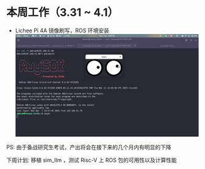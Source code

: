 # 本周工作（3.31 ~ 4.1）

- Lichee Pi 4A 镜像刷写，ROS 环境安装
![](../../assets/2025_04/picture_01.png)

PS: 由于备战研究生考试，产出将会在接下来的几个月内有明显的下降

下周计划: 移植 sim_llm ，测试 Risc-V 上 ROS 包的可用性以及计算性能